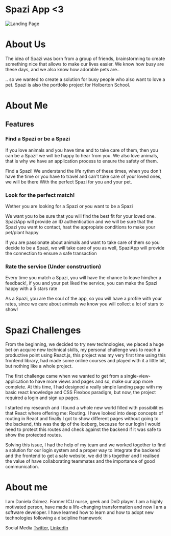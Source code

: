 # Spazi App <3

![Landing Page](https://i.ibb.co/RBB2tLb/Screen-Shot-2020-04-22-at-12-29-54-PM.png)



# About Us
The idea of Spazi was born from a group of friends, brainstorming to create something nice that allows to make our lives easier. We know how busy are these days, and we also know how adorable pets are..

.. so we wanted to create a solution for busy people who also want to love a pet. Spazi is also the portfolio project for Holberton School.

# About Me



## Features

### Find a Spazi or be a Spazi
If you love animals and you have time and to take care of them, then you can be a Spazi! we will be happy to hear from you.
We also love animals, that is why we have an application process to ensure the safety of them.

Find a Spazi! We understand the life rythm of these times, when you don't have the time or you have to travel and can't take care of your loved ones, we will be there With the perfect Spazi for you and your pet.

### Look for the perfect match!
Wether you are looking for a Spazi or you want to be a Spazi

We want you to be sure that you will find the best fit for your loved one. SpaziApp will provide an ID authentication and we will be sure that the Spazi you want to contact, hast the appropiate conditions to make your pet/plant happy

If you are passionate about animals and want to take care of them so you decide to be a Spazi, we will take care of you as well, SpaziApp will provide the connection to ensure a safe transaction

### Rate the service (Under construction)
Every time you match a Spazi, you will have the chance to leave him/her a feedback!, if you and your pet liked the service, you can make the Spazi happy with a 5 stars rate

As a Spazi, you are the soul of the app, so you will have a profile with your rates, since we care about animals we know you will collect a lot of stars to show!

# Spazi Challenges

From the beginning, we decided to try new technologies, we placed a huge bet on acquire new technical skills, my personal challenge was to reach a productive point using React.js, this project was my very first time using this frontend library, had made some online courses and played with it a little bit, but nothing like a whole project.

The first challenge came when we wanted to get from a single-view-application to have more views and pages and so, make our app more complete. At this time, I had designed a really simple landing page with my basic react knowledge and CSS Flexbox paradigm, but now, the project required a login and sign up pages.

I started my research and I found a whole new world filled with possibilities that React where offering me: Routing. I have looked into deep concepts of routing in React and finally I got to show different pages without going to the backend, this was the tip of the iceberg, because for our login I would need to protect this routes and check against the backend if it was safe to show the protected routes.

Solving this issue, I had the help of my team and we worked together to find a solution for our login system and a proper way to integrate the backend and the frontend to get a safe website, we did this together and I realised the value of have collaborating teammates and the importance of good communication.

# About me
I am Daniela Gómez. Former ICU nurse, geek and DnD player.
I am a highly motivated person, have made a life-changing transformation and now I am a software developer.
I have learned how to learn and how to adopt new technologies following a discipline framework

Social Media [Twitter](https://twitter.com/darkinss),  [LinkedIn](https://www.linkedin.com/in/danigomezdev/)

